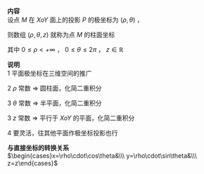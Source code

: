 **内容**  
设点 $M$ 在 $XoY$ 面上的投影 $P$ 的极坐标为 $(\rho,\theta)$ ，  
  
则数组 $(\rho,\theta,z)$ 就称为点 $M$ 的柱面坐标  
  
其中 $0\le\rho<+\infty$ ， $0\le\theta\le2\pi$ ， $z\in\mathbb{R}$  
  
**说明**  
1 平面极坐标在三维空间的推广  
  
2 $\rho$ 常数 $\Rightarrow$ 圆柱面，化简二重积分  
  
3 $\theta$ 常数 $\Rightarrow$ 半平面，化简二重积分  
  
3 $z$ 常数 $\Rightarrow$ 平行于 $XoY$ 的平面，化简二重积分  
  
4 要灵活，往其他平面作极坐标投影也行  
  
**与直接坐标的转换关系**  
$\begin{cases}x=\rho\cdot\cos\theta&\\\ y=\rho\cdot\sin\theta&\\\ z=z\end{cases}$  
